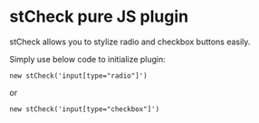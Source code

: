 # stCheck pure JS plugin

stCheck allows you to stylize radio and checkbox buttons easily.

Simply use below code to initialize plugin:

`new stCheck('input[type="radio"]')`

or

`new stCheck('input[type="checkbox"]')`
